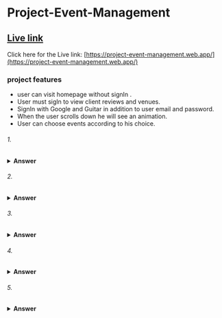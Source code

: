 
# Project-Event-Management

## [ Live link](https://project-event-management.web.app/)

Click here for the Live link: [https://project-event-management.web.app/](https://project-event-management.web.app/)



### project features 
- user can visit homepage without signIn .
- User must sigIn to view client reviews and venues.
- SignIn with Google and Guitar in addition to user email and   password. 
- When the user scrolls down he will see an animation.
- User can choose events according to his choice.



###### 1. 
<details><summary><b>Answer</b></summary>
<p>

#### Answer:A
<i>in line one(1) declared a variable "greeting" in line(2) change "greetign" to "greeting" when assigning the empty object.With this correction, the code will log an empty object {} to the console</i>
</p>
</details>

###### 2. 
<details><summary><b>Answer</b></summary>
<p>

#### Answer: C
<i>the sum function  call two arguments 1 and "2".1 is an number and "2" is an string.javascript converting the numeric 1 to a string and concatenating it with the string "2".then function return "12"as result because it's the result of the string concatenation, not the mathematical sum of the numbers</i>

</p>
</details>

###### 3.
<details><summary><b>Answer</b></summary>
<p>

#### Answer: A

<i>Modifying of info.favoriteFood does not affect the original food array.info.favoriteFood,creates a new value for the favoriteFood property of the info object.So, the food array remains unchanged, and its original elements are  still  unchanged.</i>

</p>
</details>

###### 4.
<details><summary><b>Answer</b></summary>
<p>

#### Answer: B

<i> because the sayHi function expects a name parameter to be passed when it's called.But no argument is given in this case, so name is undefined, and the function still executes with undefined as the name parameter, resulting in "Hi there, undefined" being returned and logged to the console.</i>

</p>
</details>

###### 5. 
<details><summary><b>Answer</b></summary>
<p>

#### Answer: C

<i>the forEach callback function Check on nums array if the current element of the array is greater than 0.the function increments the count variable by 1.After the forEach() loop has finished iterating over the array, the count variable will be equal to 3, because there are 3 elements in the array that are greater than 0. </i>

</p>
</details>



